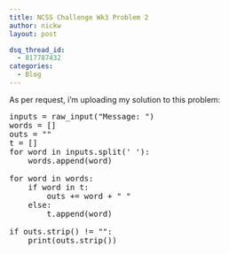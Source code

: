 ```yaml
---
title: NCSS Challenge Wk3 Problem 2
author: nickw
layout: post

dsq_thread_id:
  - 817787432
categories:
  - Blog
---
```

As per request, i&#8217;m uploading my solution to this problem:

<pre class="lang:python decode:true crayon-selected">inputs = raw_input("Message: ")
words = []
outs = ""
t = []
for word in inputs.split(' '):
    words.append(word)

for word in words:
    if word in t:
        outs += word + " "
    else:
        t.append(word)

if outs.strip() != "":
    print(outs.strip())</pre>

&nbsp;